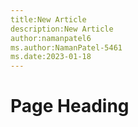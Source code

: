 ```yaml
---
title:New Article 
description:New Article 
author:namanpatel6
ms.author:NamanPatel-5461
ms.date:2023-01-18
---
```


# Page Heading


